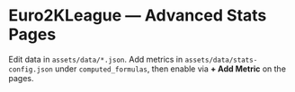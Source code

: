 
# Euro2KLeague — Advanced Stats Pages
Edit data in `assets/data/*.json`. Add metrics in `assets/data/stats-config.json` under `computed_formulas`, then enable via **+ Add Metric** on the pages.
